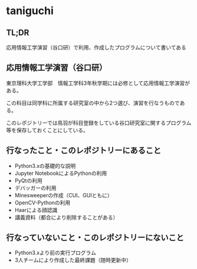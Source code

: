 # taniguchi

## TL;DR

応用情報工学演習（谷口研）で利用、作成したプログラムについて書いてある

## 応用情報工学演習（谷口研）

東京理科大学工学部　情報工学科3年秋学期には必修として応用情報工学演習がある。

この科目は同学科に所属する研究室の中から2つ選び、演習を行なうものである。

このレポジトリーでは鳥羽が科目登録をしている谷口研究室に関するプログラム等を保存しておくことにしている。

## 行なったこと・このレポジトリーにあること

* Python3.xの基礎的な説明
* Jupyter NotebookによるPythonの利用
* PyQtの利用
* デバッガーの利用
* Minesweeperの作成（CUI、GUIともに）
* OpenCV-Pythonの利用
* Haarによる顔認識
* 講義資料（都合により削除することがある）

## 行なっていないこと・このレポジトリーにないこと

* Python3.xより前の実行プログラム
* 3人チームにより作成した最終課題（随時更新中）

